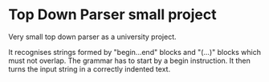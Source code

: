 # Top Down Parser small project

Very small top down parser as a university project.

It recognises strings formed by "begin...end" blocks and "(...)" blocks which must not overlap. The grammar has to start by a begin instruction. It then turns the input string in a correctly indented text.



